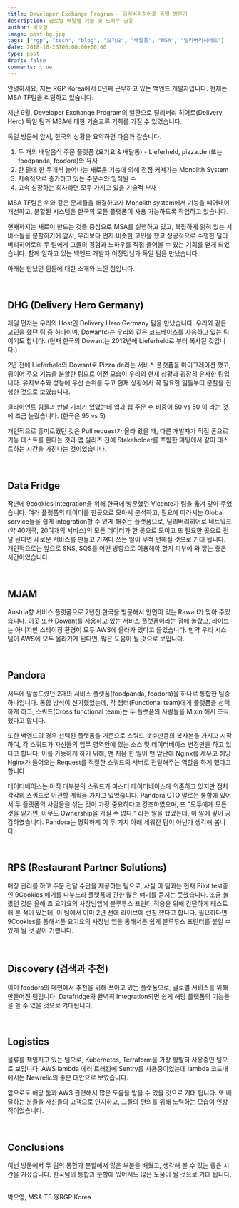 ```yaml
---
title: Developer Exchange Program - 딜리버리히어로 독일 방문기
description: 글로벌 배달앱 기술 및 노하우 공유
author: 박오영
image: post-bg.jpg
tags: ["rgp", "tech", "blog", "요기요", "배달통", "MSA", "딜리버리히어로"]
date: 2018-10-26T00:00:00+00:00
type: post
draft: false
comments: true
---
```


안녕하세요, 저는 RGP Korea에서 6년째 근무하고 있는 백엔드 개발자입니다.
현재는 MSA TF팀을 리딩하고 있습니다.

지난 9월, Developer Exchange Program의 일환으로 딜리버리 히어로(Delivery Hero) 독일 팀과 MSA에 대한 기술교류 기회를 가질 수 있었습니다.

독일 방문에 앞서, 한국의 상황을 요약하면 다음과 같습니다.

1. 두 개의 배달음식 주문 플랫폼 (요기요 & 배달통) - Lieferheld, pizza.de (또는 foodpanda, foodora)와 유사
2. 한 달에 한 두개씩 늘어나는 새로운 기능에 의해 점점 커져가는 Monolith System
3. 지속적으로 증가하고 있는 주문수와 임직원 수
4. 고속 성장하는 회사라면 모두 가지고 있을 기술적 부채

MSA TF팀은 위와 같은 문제들을 해결하고자 Monolith system에서 기능을 떼어내어 개선하고, 분할된 시스템은 한국의 모든 플랫폼이 사용 가능하도록 작업하고 있습니다.

현재까지는 새로이 만드는 것들 중심으로 MSA를 실행하고 있고, 복잡하게 얽혀 있는 서비스들을 분할하기에 앞서, 우리보다 먼저 비슷한 고민을 했고 성공적으로 수행한 딜리버리히어로의 두 팀에게 그들의 경험과 노하우를 직접 들어볼 수 있는 기회를 얻게 되었습니다. 함께 일하고 있는 백엔드 개발자 이정민님과 독일 팀을 만났습니다.

아래는 만났던 팀들에 대한 소개와 느낀 점입니다.

</br>


## DHG (Delivery Hero Germany)
제일 먼저는 우리의 Host인 Delivery Hero Germany 팀을 만났습니다.
우리와 같은 고민을 했던 팀 중 하나이며, Dowant라는 우리와 같은 코드베이스를 사용하고 있는 팀이기도 합니다. (현재 한국의 Dowant는 2012년에 Lieferheld로 부터 복사된 것입니다.)

2년 전에 Lieferheld의 Dowant로 Pizza.de라는 서비스 플랫폼을 마이그레이션 했고, 뒤이어 주요 기능을 분할한 팀으로 이전 모습이 우리의 현재 상황과 굉장히 유사한 팀입니다. 유지보수와 성능에 우선 순위를 두고 현재 상황에서 꼭 필요한 일들부터 분할을 진행한 것으로 보였습니다.

클라이언트 팀들과 만날 기회가 있었는데 앱과 웹 주문 수 비중이 50 vs 50 이 라는 것에 조금 놀랐습니다. (한국은 95 vs 5)

개인적으로 흥미로웠던 것은 Pull request가 올라 왔을 때, 다른 개발자가 직접 폰으로 기능 테스트를 한다는 것과 앱 릴리즈 전에 Stakeholder를 포함한 미팅에서 같이 테스트하는 시간을 가진다는 것이었습니다.

</br>


## Data Fridge
작년에 9cookies integration을 위해 한국에 방문했던 Vicente가 팀을 옮겨 맞아 주었습니다.
여러 플랫폼의 데이터를 한곳으로 모아서 분석하고, 필요에 따라서는 Global service들을 쉽게 integration할 수 있게 해주는 플랫폼으로, 딜리버리히어로 네트워크(약 40개국, 20여개의 서비스)의 모든 데이터가 한 곳으로 모이고 또 필요한 곳으로 전달 된다면 새로운 서비스를 만들고 가져다 쓰는 일이 무척 편해질 것으로 기대 됩니다.
개인적으로는 앞으로 SNS, SQS를 어떤 방향으로 이용해야 할지 피부에 와 닿는 좋은 시간이었습니다.

</br>


## MJAM
Austria향 서비스 플랫폼으로 2년전 한국을 방문해서 안면이 있는 Rawad가 맞아 주었습니다.
이곳 또한 Dowant를 사용하고 있는 서비스 플랫폼이라는 점에 놀랐고, 라이브는 아니지만 스테이징 환경이 모두 AWS에 올라가 있다고 들었습니다.
만약 우리 시스템이 AWS에 모두 올라가게 된다면, 많은 도움이 될 것으로 보입니다.

</br>

## Pandora
서두에 말씀드렸던 2개의 서비스 플랫폼(foodpanda, foodora)을 하나로 통합한 팀중 하나입니다.
통합 방식이 신기했었는데, 각 챕터(Functional team)에게 플랫폼을 선택하게 하고, 스쿼드(Cross functional team)는 두 플랫폼의 사람들을 Mixin 해서 조직했다고 합니다.

또한 백엔드의 경우 선택된 플랫폼을 기준으로 스쿼드 갯수만큼의 복사본을 가지고 시작하여, 각 스쿼드가 자신들의 업무 영역안에 있는 소스 및 데이터베이스 변경만을 하고 있다고 합니다.
이를 가능하게 하기 위해, 맨 처음 한 일이 맨 앞단에 Nginx를 세우고 해당 Nginx가 들어오는 Request를 적절한 스쿼드의 서버로 전달해주는 역할을 하게 했다고 합니다.

데이터베이스는 아직 대부분의 스쿼드가 마스터 데이터베이스에 의존하고 있지만 점차 각각의 스쿼드로 이관할 계획을 가지고 있었습니다. Pandora CTO 말로는 통합에 있어서 두 플랫폼의 사람들을 섞는 것이 가장 중요하다고 강조하였으며, 또 "모두에게 모든 것을 맡기면, 아무도 Ownership을 가질 수 없다." 라는 말을 했었는데, 이 말에 깊이 공감하였습니다. Pandora는 명확하게 이 두 기치 아래 세워진 팀이 아닌가 생각해 봅니다.

</br>

## RPS (Restaurant Partner Solutions)
매장 관리를 하고 주문 전달 수단을 제공하는 팀으로, 사실 이 팀과는 현재 Pilot test중인 9Cookies 얘기를 나누느라 플랫폼에 관한 많은 얘기를 듣지는 못했습니다. 조금 놀랐던 것은 올해 초 요기요의 사장님앱에 블루투스 프린터 적용을 위해 간단하게 테스트해 본 적이 있는데, 이 팀에서 이미 2년 전에 라이브에 런칭 했다고 합니다. 필요하다면 9Cookies를 통해서든 요기요의 사장님 앱을 통해서든 쉽게 블루투스 프린터를 붙일 수 있게 될 것 같아 기쁩니다.

</br>

## Discovery (검색과 추천)
이미 foodora의 메인에서 추천을 위해 쓰이고 있는 플랫폼으로, 글로벌 서비스를 위해 만들어진 팀입니다. Datafridge와 완벽히 Integration되면 쉽게 해당 플랫폼의 기능들을 쓸 수 있을 것으로 기대됩니다.

</br>

## Logistics
물류를 책임지고 있는 팀으로, Kubernetes, Terraform을 가장 활발히 사용중인 팀으로 보입니다.
AWS lambda 에러 트래킹에 Sentry를 사용중이었는데 lambda 코드내에서는 Newrelic의 좋은 대안으로 보였습니다.

앞으로도 해당 툴과 AWS 관련해서 많은 도움을 받을 수 있을 것으로 기대 됩니다. 또 배달하는 분들을 자신들의 고객으로 인지하고, 그들의 편의를 위해 노력하는 모습이 인상적이었습니다.

</br>

## Conclusions
이번 방문에서 두 팀의 통합과 분할에서 많은 부분을 배웠고, 생각해 볼 수 있는 좋은 시간을 가졌습니다. 한국팀의 통합과 분할에 있어서도 많은 도움이 될 것으로 기대 됩니다.


<br>
박오영, MSA TF @RGP Korea
